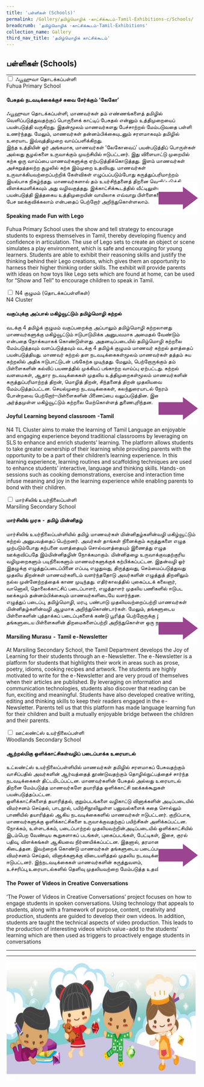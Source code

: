 ```yaml
---
title: 'பள்ளிகள் (Schools)'
permalink: /Gallery/தமிழ்மொழிக் -காட்சிக்கூடம்-Tamil-Exhibitions-c/Schools/
breadcrumb: 'தமிழ்மொழிக் -காட்சிக்கூடம்-Tamil-Exhibitions'
collection_name: Gallery
third_nav_title: 'தமிழ்மொழிக் காட்சிக்கூடம்'
---
```


##  பள்ளிகள்  (Schools)
<html>
<head>
<style>
 
.hl{
    display: inline-block;
    padding: 12px 20px;
    text-align: center;
    text-decoration: none;
    color: #fff;
    background-color: #4372d6;
    border-radius: 6px;
    outline: 0;
    cursor: pointer;
    margin-right: 10px;
    margin-bottom: 7px;
    width: 120px;
}
.tbl{
    border:0 none;
    padding:0; 
    margin:0;
    border-collapse: collapse;
}
.tbl a {
    position:absolute;
    margin-left: -100px;
}
</style>
</head>
<body>
  <table class="tbl">
<tr>
<td style="border:0 none;padding: 0; margin:0;">
<div class="atab">
      <input id="tab-1" type="checkbox" name="tab">
      <label for="tab-1" class="lbTM">ஃபூஹுவா தொடக்கப்பள்ளி<br/>Fuhua Primary School</label>
      <div class="tab-content">
       <h4><strong>பேசுதல் நடவடிக்கைக்குச் சுவை சேர்க்கும் ‘லேகோ’ </strong></h4>
      <p>
       ஃபூஹுவா தொடக்கப்பள்ளி, மாணவர்கள் தம் எண்ணங்களைத் தமிழில் வெளிப்படுத்துவதற்குப் பொருளைக் காட்டிப் பேசுதல் என்னும் உத்திமுறையைப் பயன்படுத்தி வருகிறது. இதன்மூலம் மாணவர்களது பேச்சாற்றல் மேம்படுவதை பள்ளி உணர்ந்தது. மேலும், மாணவர்கள் தன்னம்பிக்கையுடனும் சரளமாகவும் தமிழில் உரையாட இவ்வுத்திமுறை வாய்ப்பளிக்கிறது.<br/>
இந்த உத்தியின் ஓர் அங்கமாக, மாணவர்கள் ‘லேகோவைப்’ 
       பயன்படுத்திப் பொருள்கள் அல்லது சூழல்களை உருவாக்கும் முயற்சியில் ஈடுபட்டனர். இது விளையாட்டு முறையில் கற்க ஒரு வாய்ப்பை மாணவர்களுக்கு ஏற்படுத்திக்கொடுத்தது. இளம் மாணவர்கள் அச்சுறுத்தலற்ற சூழலில் கற்க இம்முறை உதவியது. மாணவர்கள் உருவாக்கியவற்றைப்பற்றிக் கேள்விகள் எழுப்பப்படும்போது கருத்துப்பரிமாற்றம் இயல்பாக நிகழ்ந்தது. மாணவர்களால் தம் உயர்சிந்தனைத் திறனை வெளிப்படுத்தி விளக்கமளிக்கவும் அது வழிவகுத்தது. 
இக்காட்சிக்கூடத்தில் வீட்டிலுள்ள பொருள்களைப் பயன்படுத்தி இத்தகைய உத்திமுறையின் வாயிலாக எவ்வாறு பிள்ளைகளைத் தமிழில் பேச ஊக்குவிக்கலாம் என்பதைப் பெற்றோர் அறிந்துகொள்ளலாம்.
</p>

<h4><strong>Speaking made Fun with Lego</strong></h4>
<p>Fuhua Primary School uses the show and tell strategy to encourage students to express themselves in Tamil, thereby developing fluency and confidence in articulation. The use of Lego sets to create an object or scene simulates a play environment, which is safe and encouraging for young learners. Students are able to exhibit their reasoning skills and justify the thinking behind their Lego creations, which gives them an opportunity to harness their higher thinking order skills.  The exhibit will provide parents with ideas on how toys like Lego sets which are found at home, can be used for “Show and Tell” to encourage children to speak in Tamil.
</p>
      </div>
</div>

</td>
<td style="border:0 none;padding: 0; margin:0;" class="btnImg">
<a href="/test/Chinese-poster/"><img alt="Click here" src="/images/arrowTamil.png"></a>
</td>
</tr>
<tr>
<td style="border:0 none;padding: 0; margin:0;">
<div class="atab">
      <input id="tab-2" type="checkbox" name="tab">
      <label for="tab-2" class="lbTM">N4 குழுமம் (தொடக்கப்பள்ளிகள்)<br/>N4 Cluster</label>
      <div class="tab-content">
       <h4><strong>வகுப்புக்கு அப்பால் மகிழ்வூட்டும் தமிழ்மொழி கற்றல் </strong></h4>
       <p>வடக்கு 4 தமிழ்க் குழுமம் வகுப்பறைக்கு அப்பாலும் தமிழ்மொழி கற்றலானது மாணவர்களுக்கு மகிழ்வூட்டும் ஈடுபாடுமிக்க அனுபவமாக அமைதல் வேண்டும் என்பதை நோக்கமாகக் கொண்டுள்ளது. அதனடிப்படையில் தமிழ்மொழி கற்றலை மேம்படுத்தவும் வளப்படுத்தவும் வடக்கு 4 தமிழ்க் குழுமம் மாணவர் கற்றல் தளத்தைப் பயன்படுத்தியது. மாணவர் கற்றல் தள நடவடிக்கைகள்மூலம் மாணவர்கள் தத்தம் சுய கற்றலில் அதிக ஈடுபாட்டுடன் பங்கேற்க முடிந்தது. மேலும், பெற்றோருக்கும் தம் பிள்ளைகளின் கல்விப் பயணத்தில் முக்கியப் பங்காற்ற வாய்ப்பு ஏற்பட்டது. கற்றல் வளமைகள், ஆதார நடவடிக்கைகள் முதலிய உத்திமுறைகள்மூலம் மாணவர்களின் கருத்துப்பரிமாற்றத் திறன், மொழித் திறன், சிந்தனைத் திறன் முதலியவை மேம்படுத்தப்பட்டன. 
       செயல்முறை நடவடிக்கைகள், கலந்துரையாடல் நேரம் போன்றவை பெற்றோர்–பிள்ளைகளின் பிணைப்பை வலுப்படுத்தின. இவை மாணவர்கள் அர்த்தமுள்ள மகிழ்வூட்டும் கற்றலை மேற்கொள்ளத் துணைபுரிந்தன.</p>
       <h4><strong>Joyful Learning beyond classroom -Tamil </strong></h4>
        <p>
          N4 TL Cluster aims to make the learning of Tamil Language an enjoyable and engaging experience beyond traditional classrooms by leveraging on SLS to enhance and enrich students’ learning. The platform allows students to take greater ownership of their learning while providing parents with the opportunity to be a part of their children’s learning experience. In this learning experience, learning routines and scaffolding techniques are used to enhance students’ interactive, language and thinking skills. Hands-on sessions such as cooking demonstrations, exercise and interaction time infuse meaning and joy in the learning experience while enabling parents to bond with their children.
        </p>
      </div>
</div>
</td>
<td style="border:0 none;padding: 0; margin:0;" class="btnImg">
 <a href="/test/Chinese-poster/"><img alt="Click here" src="/images/arrowTamil.png"></a>
</td>
</tr>
<tr>
<td style="border:0 none;padding: 0; margin:0;">
<div class="atab">
      <input id="tab-3" type="checkbox" name="tab">
      <label for="tab-3">மார்சிலிங் உயர்நிலைப்பள்ளி<br/>Marsiling Secondary School</label>
      <div class="tab-content">
       <h4><strong>மார்சிலிங் முரசு - தமிழ் மின்னிதழ்</strong></h4>
       <p>மார்சிலிங் உயர்நிலைப்பள்ளியில் தமிழ் மாணவர்கள் மின்னிதழ்களின்வழி மகிழ்வூட்டும் கற்றல் அனுபவத்தைப் பெற்றனர். அவர்கள் தாங்கள் நினைக்கும் கருத்துகளை எழுத முற்படும்போது கற்பனை வளத்தையும் சொல்வளத்தையும் இணைத்து எழுத ஊக்குவிப்பதே இம்மின்னிதழின் நோக்கமாகும். மின்னிதழை உருவாக்குவதற்குரிய வழிமுறைகளும் படிநிலைகளும் மாணவர்களுக்குக் கற்பிக்கப்பட்டன. 
இதன்வழி ஓர் இதழுக்கு எழுத்துப்படைப்பினை எப்படி எழுதுவது, திருத்துவது, செம்மைப்படுத்துவது முதலிய திறன்கள் மாணவர்களிடம் வளர்ந்ததோடு அவர்களின் எழுத்துத் திறனிலும் நல்ல முன்னேற்றத்தைக் காண முடிந்தது. எதிர்காலத்தில் புகைப்படக் கலைஞர், வானொலி, தொலைக்காட்சிப் படைப்பாளர், எழுத்தாளர் முதலிய பணிகளில் ஈடுபட ஊக்கமும் தன்னம்பிக்கையும் மாணவர்களிடையே வளர்ந்தன.<br/>
எழுத்துப் படைப்பு, தமிழ்மொழி, மரபு, பண்பாடு முதலியவற்றைப்பற்றி மாணவர்கள் மின்னிதழ்களின்வழி ஆழமாக அறிந்துகொண்டார்கள். மேலும், தங்களுடைய பிள்ளைகளின் புத்தாக்கப் படைப்புகளைக் கண்டு பூரித்த பெற்றோருக்கு இம்மின்னிதழ் தங்களுடைய பிள்ளைகளின் திறமைகளைப்பற்றி அறிந்துகொள்ள ஒரு நல்ல 
</p>
       <h4><strong>Marsiling Murasu - Tamil e-Newsletter</strong></h4>
        <p>
         At Marsiling Secondary School, the Tamil Department develops the Joy of Learning for their students through an e-Newsletter. The e-Newsletter is a platform for students that highlights their work in areas such as prose, poetry, idioms, cooking recipes and artwork. The students are highly motivated to write for the e-Newsletter and are very proud of themselves when their articles are published. By leveraging on information and communication technologies, students also discover that reading can be fun, exciting and meaningful. Students have also developed creative writing, editing and thinking skills to keep their readers engaged in the e-Newsletter. Parents tell us that this platform has made language learning fun for their children and built a mutually enjoyable bridge between the children and their parents.
        </p>
      </div>
</div>
</td>
<td style="border:0 none;padding: 0; margin:0;" class="btnImg">
 <a href="/test/Chinese-poster/"><img alt="Click here" src="/images/arrowTamil.png"></a>
</td>
</tr>
<tr>
<td style="border:0 none;padding: 0; margin:0;">
<div class="atab">
      <input id="tab-4" type="checkbox" name="tab">
      <label for="tab-4" class="lbTM">	ஊட்லண்ட்ஸ் உயர்நிலைப்பள்ளி<br/>Woodlands Secondary School</label>
      <div class="tab-content">
       <h4><strong>ஆற்றல்மிகு ஒளிக்காட்சிகள்வழிப் படைப்பாக்க உரையாடல்</strong></h4>
       <p>உட்லண்ட்ஸ் உயர்நிலைப்பள்ளியில் மாணவர்கள் தமிழில் சரளமாகப் பேசுவதற்கும் வாசிப்பதில் அவர்களின் ஆர்வத்தைத் தூண்டுவதற்கும் தொழில்நுட்பத்தைச் சார்ந்த நடவடிக்கைகள் திட்டமிடப்பட்டன. மாணவர்களின் பேசுதல் அல்லது உரையாடல் திறனை மேம்படுத்த மாணவர்களே தயாரித்த ஒளிக்காட்சி ஊக்கக்கூறுகள் பயன்படுத்தப்பட்டன. <br/>
ஒளிக்காட்சிகளைத் தயாரித்தல், குறும்படங்களை வழிகாட்டு வினாக்களின் அடிப்படையில் விமர்சனம் செய்தல், பாடநூல், பயிற்சிநூலிலுள்ள பனுவல்களைக் கதை சொல்லும் பாணியில் தயாரித்தல் ஆகிய நடவடிக்கைகளில் மாணவர்கள் ஈடுபட்டனர். குறிப்பாக, மாணவர்களுக்கு ஒளிக்காட்சிகளை உருவாக்குவதற்குப் பயிற்சிகள் அளிக்கப்பட்டன. 
நோக்கம், உள்ளடக்கம், படைப்பாற்றல் முதலியவற்றின்அடிப்படையில் ஒளிக்காட்சியில் இடம்பெற வேண்டிய கூறுகளாகப் படங்கள், புகைப்படங்கள், பேட்டிகள், இசை, குரல் பதிவு, விளக்கங்கள் ஆகியவை நிர்ணயிக்கப்பட்டன. இதனால், தரமான ஒளிக்காட்சிகள் கிடைத்தன.
இவற்றைக் கொண்டு மாணவர்கள் தங்களுடைய படைப்பாற்றலை விமர்சனம் செய்தல், வினாக்களுக்கு விடையளித்தல் முதலிய நடவடிக்கைகளில் ஈடுபட்டனர். இந்நடவடிக்கைகள் மாணவர்களின் கருத்துவளம், உச்சரிப்பு,உரையாடல்களில் தெளிவு முதலியவற்றை மேம்படுத்த உதவின.
</p>
        <h4><strong>The Power of Videos in Creative Conversations</strong></h4>
        <p>
        ‘The Power of Videos in Creative Conversations’ project focuses on how to engage students in spoken conversations. Using technology that appeals to students, along with a framework of purpose, content, creativity and production, students are guided to develop their own videos. In addition, students are taught the technical aspects of video production. This leads to the production of interesting videos which value-add to the students’ learning which are then used as triggers to proactively engage students in conversations
        </p>
      </div>
</div>
</td>
<td style="border:0 none;padding: 0; margin:0;" class="btnImg">
 <a href="/test/Chinese-poster/"><img alt="Click here" src="/images/arrowTamil.png"></a>
</td>
</tr>
</table>

<hr>
<div class="image">
  <img src="images/New_footer.jpg" class="Image" width="1000" height="300"></div>
<div class="btntop"><a href="#top" style="text-decoration:none;"><span style="color:white"><b>Top</b></span></a></div>
